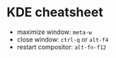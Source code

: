 # KDE cheatsheet

- maximize window: `meta-w`
- close window: `ctrl-q` or `alt-f4`
- restart compositor: `alt-fn-f12`
